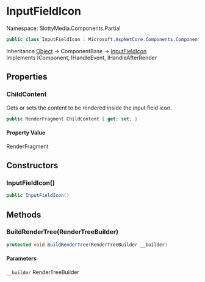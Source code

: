 # InputFieldIcon

Namespace: SlottyMedia.Components.Partial

```csharp
public class InputFieldIcon : Microsoft.AspNetCore.Components.ComponentBase, Microsoft.AspNetCore.Components.IComponent, Microsoft.AspNetCore.Components.IHandleEvent, Microsoft.AspNetCore.Components.IHandleAfterRender
```

Inheritance [Object](https://docs.microsoft.com/en-us/dotnet/api/system.object) → ComponentBase → [InputFieldIcon](./slottymedia.components.partial.inputfieldicon.md)<br>
Implements IComponent, IHandleEvent, IHandleAfterRender

## Properties

### **ChildContent**

Gets or sets the content to be rendered inside the input field icon.

```csharp
public RenderFragment ChildContent { get; set; }
```

#### Property Value

RenderFragment<br>

## Constructors

### **InputFieldIcon()**

```csharp
public InputFieldIcon()
```

## Methods

### **BuildRenderTree(RenderTreeBuilder)**

```csharp
protected void BuildRenderTree(RenderTreeBuilder __builder)
```

#### Parameters

`__builder` RenderTreeBuilder<br>

